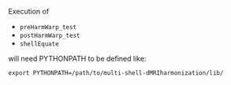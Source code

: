 Execution of 

* `preHarmWarp_test`
* `postHarmWarp_test`
* `shellEquate`

will need PYTHONPATH to be defined like:

    export PYTHONPATH=/path/to/multi-shell-dMRIharmonization/lib/

